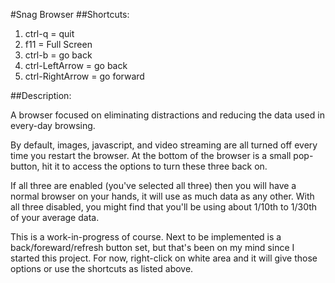 #Snag Browser
##Shortcuts:
1) ctrl-q = quit
2) f11 = Full Screen
3) ctrl-b = go back
4) ctrl-LeftArrow = go back
5) ctrl-RightArrow = go forward

##Description:

A browser focused on eliminating distractions and reducing the data used in every-day browsing. 

By default, images, javascript, and video streaming are all turned off every time you restart the browser. At the bottom of the browser is a small pop-button, hit it to access the options to turn these three back on.

If all three are enabled (you've selected all three) then you will have a normal browser on your hands, it will use as much data as any other. With all three disabled, you might find that you'll be using about 1/10th to 1/30th of your average data.

This is a work-in-progress of course. Next to be implemented is a back/foreward/refresh button set, but that's been on my mind since I started this project. For now, right-click on white area and it will give those options or use the shortcuts as listed above.


